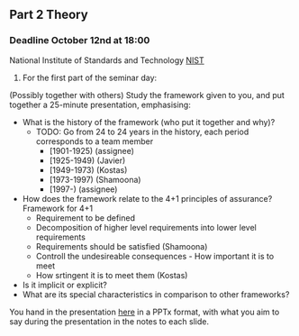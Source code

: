## Part 2 Theory

### Deadline October 12nd at 18:00

National Institute of Standards and Technology [NIST](https://www.nist.gov/timeline#event-774241)

1. For the first part of the seminar day:

(Possibly together with others) Study the framework given to you, and put together a 25-minute presentation, emphasising:
- What is the history of the framework (who put it together and why)?
  - TODO: Go from 24 to 24 years in the history, each period corresponds to a team member
    - [1901-1925) (assignee)
    - [1925-1949) (Javier)
    - [1949-1973) (Kostas)
    - [1973-1997) (Shamoona)
    - [1997-)     (assignee) 
- How does the framework relate to the 4+1 principles of assurance?
  Framework for 4+1
   - Requirement to be defined
   - Decomposition of higher level requirements into lower level requirements
   - Requirements should be satisfied (Shamoona)
   - Controll the undesireable consequences - How important it is to meet
   - How srtingent it is to meet them (Kostas)
- Is it implicit or explicit?
- What are its special characteristics in comparison to other frameworks?

You hand in the presentation [here](https://canvas.kth.se/courses/30073/assignments/176442) in a PPTx format, with what you aim to say during the presentation in the notes to each slide. 
